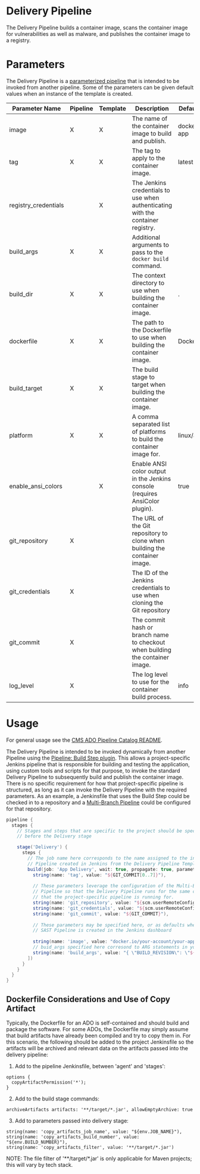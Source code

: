 # Delivery Pipeline

The Delivery Pipeline builds a container image, scans the container image for vulnerabilities as well as malware, and publishes the container image to a registry.

# Parameters

The Delivery Pipeline is a [parameterized pipeline](https://www.jenkins.io/doc/book/pipeline/syntax/#parameters) that is intended to be invoked from another pipeline. Some of the parameters can be given default values when an instance of the template is created.

| Parameter Name       | Pipeline | Template | Description                                                                     | Default Value    |
|----------------------|----------|----------|---------------------------------------------------------------------------------|------------------|
| image                | X        | X        | The name of the container image to build and publish.                           | docker.io/my-app |
| tag                  | X        | X        | The tag to apply to the container image.                                        | latest           |
| registry_credentials |          | X        | The Jenkins credentials to use when authenticating with the container registry. |                  |
| build_args           | X        | X        | Additional arguments to pass to the `docker build` command.                     |                  |
| build_dir            | X        | X        | The context directory to use when building the container image.                 | .                |
| dockerfile           | X        | X        | The path to the Dockerfile to use when building the container image.            | Dockerfile       |
| build_target         | X        | X        | The build stage to target when building the container image.                    |                  |
| platform             | X        | X        | A comma separated list of platforms to build the container image for.           | linux/amd64      |
| enable_ansi_colors   |          | X        | Enable ANSI color output in the Jenkins console (requires AnsiColor plugin).    | true             |
| git_repository       | X        |          | The URL of the Git repository to clone when building the container image.       |                  |
| git_credentials      | X        |          | The ID of the Jenkins credentials to use when cloning the Git repository        |                  |
| git_commit           | X        |          | The commit hash or branch name to checkout when building the container image.   |                  |
| log_level            | X        |          | The log level to use for the container build process.                           | info             |

# Usage

For general usage see the [CMS ADO Pipeline Catalog README](../../README.md).

The Delivery Pipeline is intended to be invoked dynamically from another Pipeline using the [Pipeline: Build Step plugin](https://plugins.jenkins.io/pipeline-build-step/). This allows a project-specific Jenkins pipeline that is responsible for building and testing the application, using custom tools and scripts for that purpose, to invoke the standard Delivery Pipeline to subsequently build and publish the container image. There is no specific requirement for how that project-specific pipeline is structured, as long as it can invoke the Delivery Pipeline with the required parameters. As an example, a Jenkinsfile that uses the Build Step could be checked in to a repository and a [Multi-Branch Pipeline](https://www.jenkins.io/doc/book/pipeline/multibranch/) could be configured for that repository.

```groovy
pipeline {
  stages {
    // Stages and steps that are specific to the project should be specified
    // before the Delivery stage

    stage('Delivery') {
      steps {
        // The job name here corresponds to the name assigned to the instance of the Delivery
        // Pipeline created in Jenkins from the Delivery Pipeline Template.
        build(job: 'App Delivery', wait: true, propagate: true, parameters: [
          string(name: 'tag', value: "${GIT_COMMIT[0..7]}"),
          
          // These parameters leverage the configuration of the Multi-Branch
          // Pipeline so that the Delivery Pipeline runs for the same commit
          // that the project-specific pipeline is running for.
          string(name: 'git_repository', value: "${scm.userRemoteConfigs[0].url}"),
          string(name: 'git_credentials', value: "${scm.userRemoteConfigs[0].credentialsId}"),
          string(name: 'git_commit', value: "${GIT_COMMIT}"),
          
          // These parameters may be specified here, or as defaults when an instance of the
          // SAST Pipeline is created in the Jenkins dashboard
          
          string(name: 'image', value: "docker.io/your-account/your-app"),
          // buid_args specified here corresond to ARG statements in your Dockerfile
          string(name: 'build_args', value: "{ \"BUILD_REVISION\": \"${GIT_COMMIT}\" }"),
        ])
      }
    }
  }
}
```

## Dockerfile Considerations and Use of Copy Artifact

Typically, the Dockerfile for an ADO is self-contained and should build and package the software. For some ADOs, the Dockerfile may simply assume that build artifacts have already been compiled and try to copy them in. For this scenario, the following should be added to the project Jenkinsfile so the artifacts will be archived and relevant data on the artifacts passed into the delivery pipeline:

1. Add to the pipeline Jenkinsfile, between 'agent' and 'stages':
```
options {
  copyArtifactPermission('*');
}
```

2. Add to the build stage commands:
```
archiveArtifacts artifacts: '**/target/*.jar', allowEmptyArchive: true
```

3. Add to parameters passed into delivery stage:
```
string(name: 'copy_artifacts_job_name', value: "${env.JOB_NAME}"),
string(name: 'copy_artifacts_build_number', value: "${env.BUILD_NUMBER}"),
string(name: 'copy_artifacts_filter', value: '**/target/*.jar')
```
NOTE: The file filter of '**/target/*.jar' is only applicable for Maven projects; this will vary by tech stack.
